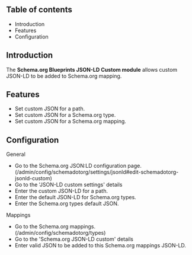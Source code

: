 Table of contents
-----------------

* Introduction
* Features
* Configuration

Introduction
------------

The **Schema.org Blueprints JSON-LD Custom module** allows custom JSON-LD to be 
added to Schema.org mapping.


Features
--------

- Set custom JSON for a path.
- Set custom JSON for a Schema.org type.
- Set custom JSON for a Schema.org mapping.


Configuration
-------------

General

- Go to the Schema.org JSON:LD configuration page.  
  (/admin/config/schemadotorg/settings/jsonld#edit-schemadotorg-jsonld-custom)
- Go to the 'JSON-LD custom settings' details
- Enter the custom JSON-LD for a path.
- Enter the default JSON-LD for Schema.org types.
- Enter the Schema.org types default JSON.

Mappings

- Go to the Schema.org mappings.  
  (/admin/config/schemadotorg/types)
- Go to the 'Schema.org JSON-LD custom' details
- Enter valid JSON to be added to this Schema.org mappings JSON-LD.
